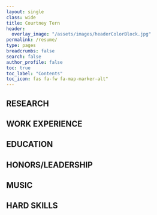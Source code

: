 ```yaml
---
layout: single
class: wide
title: Courtney Tern
header:
  overlay_image: "/assets/images/headerColorBlock.jpg"
permalink: /resume/
type: pages
breadcrumbs: false
search: false
author_profile: false
toc: true
toc_label: "Contents"
toc_icon: fas fa-fw fa-map-marker-alt"
---
```


<h2> <i class="fas fa-microscope" style="background-color:#DEB143;color:#fff"></i>
RESEARCH </h2>

<h2> <i class="fas fa-briefcase" style="background-color:#DEB143;color:#fff"></i>
WORK EXPERIENCE </h2>
<h2> <i class="fas fa-book-open" style="background-color:#DEB143;color:#fff"></i>
EDUCATION </h2>
<h2> <i class="fas fa-medal" style="background-color:#DEB143;color:#fff"></i>
HONORS/LEADERSHIP </h2>
<h2> <i class="fas fa-compact-disc" style="background-color:#DEB143;color:#fff"></i>
MUSIC </h2>
<h2> <i class="fas fa-puzzle-piece" style="background-color:#DEB143;color:#fff"></i>
HARD SKILLS </h2>
